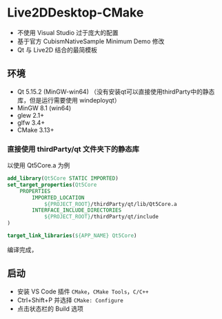 # Live2DDesktop-CMake

* 不使用 Visual Studio 过于庞大的配置
* 基于官方 CubismNativeSample Minimum Demo 修改
* Qt 与 Live2D 结合的最简模板

## 环境

* Qt 5.15.2 (MinGW-win64) （没有安装qt可以直接使用thirdParty中的静态库，但是运行需要使用 windeployqt）
* MinGW 8.1 (win64)
* glew 2.1+
* glfw 3.4+
* CMake 3.13+

### 直接使用 thirdParty/qt 文件夹下的静态库

以使用 Qt5Core.a 为例

```cmake
add_library(Qt5Core STATIC IMPORTED)
set_target_properties(Qt5Core 
    PROPERTIES
        IMPORTED_LOCATION
            ${PROJECT_ROOT}/thirdParty/qt/lib/Qt5Core.a
        INTERFACE_INCLUDE_DIRECTORIES
            ${PROJECT_ROOT}/thirdParty/qt/include
)

target_link_libraries(${APP_NAME} Qt5Core)
```

编译完成，

## 启动

* 安装 VS Code 插件 `CMake`，`CMake Tools`，`C/C++`
* Ctrl+Shift+P 并选择 `CMake: Configure`
* 点击状态栏的 Build 选项


